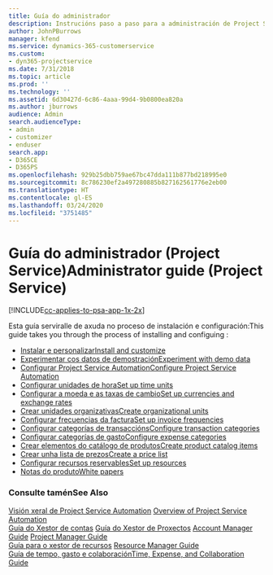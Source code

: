 ```yaml
---
title: Guía do administrador
description: Instrucións paso a paso para a administración de Project Service
author: JohnPBurrows
manager: kfend
ms.service: dynamics-365-customerservice
ms.custom:
- dyn365-projectservice
ms.date: 7/31/2018
ms.topic: article
ms.prod: ''
ms.technology: ''
ms.assetid: 6d30427d-6c86-4aaa-99d4-9b0800ea820a
ms.author: jburrows
audience: Admin
search.audienceType:
- admin
- customizer
- enduser
search.app:
- D365CE
- D365PS
ms.openlocfilehash: 929b25dbb759ae67bc47dda111b877bd218995e0
ms.sourcegitcommit: 8c786230ef2a497280885b827162561776e2eb00
ms.translationtype: HT
ms.contentlocale: gl-ES
ms.lasthandoff: 03/24/2020
ms.locfileid: "3751485"
---
```

# <a name="administrator-guide-project-service"></a><span data-ttu-id="5d5fd-103">Guía do administrador (Project Service)</span><span class="sxs-lookup"><span data-stu-id="5d5fd-103">Administrator guide (Project Service)</span></span>

[!INCLUDE[cc-applies-to-psa-app-1x-2x](../includes/cc-applies-to-psa-app-1x-2x.md)]

<span data-ttu-id="5d5fd-104">Esta guía serviralle de axuda no proceso de instalación e configuración:</span><span class="sxs-lookup"><span data-stu-id="5d5fd-104">This guide takes you through the process of installing and configuing :</span></span>  
  
- [<span data-ttu-id="5d5fd-105">Instalar e personalizar</span><span class="sxs-lookup"><span data-stu-id="5d5fd-105">Install and customize</span></span>](install-customize.md)
- [<span data-ttu-id="5d5fd-106">Experimentar cos datos de demostración</span><span class="sxs-lookup"><span data-stu-id="5d5fd-106">Experiment with demo data</span></span>](use-demo-data.md)
- [<span data-ttu-id="5d5fd-107">Configurar Project Service Automation</span><span class="sxs-lookup"><span data-stu-id="5d5fd-107">Configure Project Service Automation</span></span>](configure.md)
- [<span data-ttu-id="5d5fd-108">Configurar unidades de hora</span><span class="sxs-lookup"><span data-stu-id="5d5fd-108">Set up time units</span></span>](set-up-time-units.md)
- [<span data-ttu-id="5d5fd-109">Configurar a moeda e as taxas de cambio</span><span class="sxs-lookup"><span data-stu-id="5d5fd-109">Set up currencies and exchange rates</span></span>](set-up-currencies-exchange-rates.md)
- [<span data-ttu-id="5d5fd-110">Crear unidades organizativas</span><span class="sxs-lookup"><span data-stu-id="5d5fd-110">Create organizational units</span></span>](create-organizational-units.md)
- [<span data-ttu-id="5d5fd-111">Configurar frecuencias da factura</span><span class="sxs-lookup"><span data-stu-id="5d5fd-111">Set up invoice frequencies</span></span>](set-up-invoice-frequencies.md)
- [<span data-ttu-id="5d5fd-112">Configurar categorías de transaccións</span><span class="sxs-lookup"><span data-stu-id="5d5fd-112">Configure transaction categories</span></span>](configure-transaction-categories.md)
- [<span data-ttu-id="5d5fd-113">Configurar categorías de gasto</span><span class="sxs-lookup"><span data-stu-id="5d5fd-113">Configure expense categories</span></span>](configure-expense-categories.md)
- [<span data-ttu-id="5d5fd-114">Crear elementos do catálogo de produtos</span><span class="sxs-lookup"><span data-stu-id="5d5fd-114">Create product catalog items</span></span>](create-product-catalog-items.md)
- [<span data-ttu-id="5d5fd-115">Crear unha lista de prezos</span><span class="sxs-lookup"><span data-stu-id="5d5fd-115">Create a price list</span></span>](create-price-list.md)
- [<span data-ttu-id="5d5fd-116">Configurar recursos reservables</span><span class="sxs-lookup"><span data-stu-id="5d5fd-116">Set up resources</span></span>](set-up-resources.md)
- [<span data-ttu-id="5d5fd-117">Notas do produto</span><span class="sxs-lookup"><span data-stu-id="5d5fd-117">White papers</span></span>](white-papers.md)
  
### <a name="see-also"></a><span data-ttu-id="5d5fd-118">Consulte tamén</span><span class="sxs-lookup"><span data-stu-id="5d5fd-118">See Also</span></span>  
 <span data-ttu-id="5d5fd-119">[Visión xeral de Project Service Automation](../project-service/overview.md)  </span><span class="sxs-lookup"><span data-stu-id="5d5fd-119">[Overview of Project Service Automation](../project-service/overview.md)  </span></span>  
 <span data-ttu-id="5d5fd-120">[Guía do Xestor de contas](../project-service/account-manager-guide.md) [Guía do Xestor de Proxectos](../project-service/project-manager-guide.md) </span><span class="sxs-lookup"><span data-stu-id="5d5fd-120">[Account Manager Guide](../project-service/account-manager-guide.md) [Project Manager Guide](../project-service/project-manager-guide.md) </span></span>  
 <span data-ttu-id="5d5fd-121">[Guía para o xestor de recursos](../project-service/resource-manager-guide.md) </span><span class="sxs-lookup"><span data-stu-id="5d5fd-121">[Resource Manager Guide](../project-service/resource-manager-guide.md) </span></span>  
 [<span data-ttu-id="5d5fd-122">Guía de tempo, gasto e colaboración</span><span class="sxs-lookup"><span data-stu-id="5d5fd-122">Time, Expense, and Collaboration Guide</span></span>](../project-service/time-expense-collaboration-guide.md)
